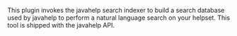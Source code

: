 This plugin invokes the javahelp search indexer to build a search database used by javahelp to perform a natural language search on your helpset. This tool is shipped with the javahelp API.
